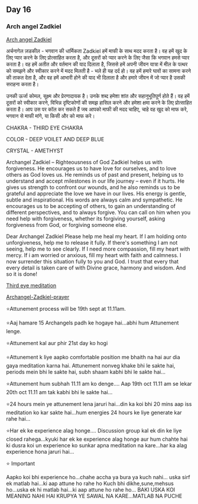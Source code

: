 ## Day 16

### Arch angel Zadkiel

[Arch angel Zadkiel](https://youtu.be/7Qa7jJfDW80)

अर्चनागेल ज़डकील - भगवान की धार्मिकता
Zadkiel हमें माफी के साथ मदद करता है। वह हमें खुद के लिए प्यार करने के लिए प्रोत्साहित करता है, और दूसरों को प्यार करने के लिए जैसा कि भगवान हमसे प्यार करता है। वह हमें अतीत और वर्तमान की याद दिलाता है, 
जिससे हमें अपनी जीवन यात्रा में मील के पत्थर को समझने और स्वीकार करने में मदद मिलती है - भले ही यह दर्द हो। 
वह हमें हमारे घावों का सामना करने की ताकत देता है, और वह हमें आभारी होने की याद भी दिलाता है और हमारे जीवन में जो प्यार है उसकी सराहना करता है।

उनकी ऊर्जा कोमल, सूक्ष्म और प्रेरणादायक है। उनके शब्द हमेशा शांत और सहानुभूतिपूर्ण होते हैं। वह हमें दूसरों को स्वीकार करने, विभिन्न दृष्टिकोणों की समझ हासिल करने और हमेशा क्षमा करने के लिए प्रोत्साहित करता है।
आप उस पर कॉल कर सकते हैं जब आपको माफी की मदद चाहिए, चाहे वह खुद को माफ करे, भगवान से माफी मांगे, या किसी और को माफ करे।

CHAKRA - THIRD EYE CHAKRA

COLOR - DEEP VOILET AND DEEP BLUE

CRYSTAL - AMETHYST

Archangel Zadkiel – Righteousness of God
Zadkiel helps us with forgiveness. He encourages us to have love for ourselves, and to love others as God loves us. He reminds us of past and present, helping us to understand and accept milestones in our life journey – even if it hurts. He gives us strength to confront our wounds, 
and he also reminds us to be grateful and appreciate the love we have in our lives.
His energy is gentle, subtle and inspirational. His words are always calm and sympathetic. He encourages us to be accepting of others,
to gain an understanding of different perspectives, and to always forgive. You can call on him when you need help with forgiveness, 
whether its forgiving yourself, asking forgiveness from God, or forgiving someone else.

Dear Archangel Zadkiel
      Please help me heal my heart. 
If I am  holding onto unforgiveness, help me to release  it fully.
If there's  something I am not seeing, help me to see clearly.
If I need more compassion, fill my heart with mercy.
If i am worried  or anxious, fill my heart with faith and calmness.
I now surrender this situation fully to you and God.
I trust that every that every detail is taken care of with Divine grace, harmony and wisdom.
And so it is done!

[Third eye meditation](https://youtu.be/-ARFRrpQ4T8)

[Archangel-Zadkiel-prayer](Archangel-Zadkiel-prayer.mp4)

⭐Attunement  process will be 19th sept at 11.11am.

⭐Aaj hamare 15 Archangels padh ke hogaye hai...abhi hum Attunement lenge.

⭐Attunement kal aur phir 21st  day ko hogi

⭐Attunement k liye aapko comfortable position me bhaith na hai aur dia gaya meditation karna hai.
Attunement nonveg khake bhi le sakte hai, periods mein bhi le sakte hai, subh shaam kabhi bhi le sakte hai...

⭐Attunement hum subhah 11.11 am ko denge....
Aap 19th oct 11.11 am se lekar 20th oct 11.11 am tak kabhi bhi le sakte hai...

⭐24 hours mein ye attunement lena jaruri hai...din ka koi bhi 20 mins aap iss meditation ko kar sakte hai...hum energies 24 hours ke liye generate kar rahe hai...

⭐Har ek ke experience alag honge....
Discussion group kal ek din ke liye closed rahega...kyuki har ek ke experience alag honge aur hum chahte hai ki dusra koi un experience ko sunkar apna meditation na kare...har ka alag experience hona jaruri hai...

⭐ Important

Aapko koi bhi experience ho...chahe accha ya bura ya kuch nahi... uska sirf ek matlab hai...ki aap attune ho rahe ho
Kuch bhi dikhe,sune,mehsus ho...uska ek hi matlab hai...ki aap attune ho rahe ho...
BAKI USKA KOI MEANING NAHI HAI
KRUPYA YE SAWAL NA KARE...MATLAB NA PUCHE
